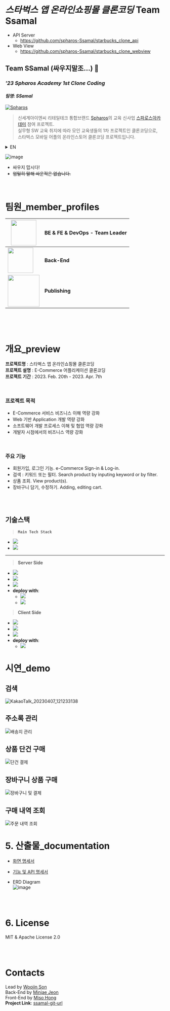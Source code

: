 
# _스타벅스 앱 온라인쇼핑몰 클론코딩_ Team Ssamal

- API Server
  - https://github.com/spharos-Ssamal/starbucks_clone_api
- Web View
  - https://github.com/spharos-Ssamal/starbucks_clone_webview

## Team SSamal (싸우지말조...) 👋

### _'23 Spharos Academy 1st Clone Coding_

#### _팀명: SSamal_

[![Spharos](https://edu.spharosacademy.com/lpe/tag/imgLoadView.do?attFileId=F2022063010240080891&attSeq=1)](https://www.spharosacademy.com/)

> 신세계아이엔씨 리테일테크 통합브랜드 [Spharos]의 교육 신사업 [스파로스아카데미] 참여 프로젝트.  
> 실무형 SW 교육 취지에 따라 모인 교육생들의 1차 프로젝트인 클론코딩으로,  
> 스타벅스 모바일 어플의 온라인스토어 클론코딩 프로젝트입니다.  

<details>
   <summary> EN </summary>
   Seoul based retail tech to IT solution privider, Shinsegae I&C nurishes potential IT developers with project-oriented tasks under name of 'Shinsegae I&C Spharos'. As the first task, we replicate an e-Commerce mall. Our team named 'SSamal', which stands for 'No fighting/Arguments' in Korean. Shall we begin?
</details>

![image](https://user-images.githubusercontent.com/36991763/222152375-983f5f2c-d8ab-4bbb-9291-5af477711979.png)

- 싸우지 맙시다!
- ~~엄밀히 말해 싸운적은 없습니다.~~
  <br />
  <br />
  <br />

# 팀원\_member_profiles

| <img src="https://github.com/swj9707.png/" width="80">         | BE & FE & DevOps - Team Leader |
| -------------------------------------------------------------- | ------------------------------ |
| <img src="https://github.com/wjsalswo48.png/" width="80">      | **Back-End**                   |
| <img src="https://github.com/MeSawSomething.png/" width="100"> | **Publishing**                 |

<br />
<br />
<br />

# 개요\_preview

**프로젝트명** : 스타벅스 앱 온라인쇼핑몰 클론코딩  
**프로젝트 설명** : E-Commerce 어플리케이션 클론코딩  
**프로젝트 기간** : 2023. Feb. 20th - 2023. Apr. 7th

<br />

### **프로젝트 목적**

- E-Commerce 서비스 비즈니스 이해 역량 강화
- Web 기반 Application 개발 역량 강화
- 소프트웨어 개발 프로세스 이해 및 협업 역량 강화
- 개발자 시점에서의 비즈니스 역량 강화

<br />

### **주요 기능**

- 회원가입, 로그인 기능. e-Commerce Sign-in & Log-in.
- 검색 : 키워드 또는 필터. Search product by inputing keyword or by filter.
- 상품 조회. View product(s).
- 장바구니 담기, 수정하기. Adding, editing cart.

<br />
<br />

## 기술스택

> **`Main Tech Stack`**

- [<img src="https://img.shields.io/badge/Spring-6DB33F?style=flat-square&logo=Spring&logoColor=white"/>](https://spring.io)
- [<img src="https://img.shields.io/badge/NEXT.js-000000?style=flat-square&logo=NEXT.js&logoColor=white"/>](https://nextjs.org)

---

> **Server Side**

- [<img src="https://img.shields.io/badge/Spring-6DB33F?style=flat-square&logo=Spring&logoColor=white"/>](https://spring.io)
- [<img src="https://img.shields.io/badge/MySql-4479A1?style=flat-square&logo=MySql&logoColor=white"/>](https://www.mysql.com)
- [<img src="https://img.shields.io/badge/OpenJDK-FFFFFF?style=flat-square&logo=jdk&logoColor=white"/>](https://openjdk.org)
- **deploy with**:
  - [<img src="https://img.shields.io/badge/Docker-2496ED?style=flat-square&logo=docker&logoColor=white"/>](https://www.docker.com)
  - [<img src="https://img.shields.io/badge/amazon_EC2-f58536?style=flat-square&logo=amazon&logoColor=white"/>](https://aws.amazon.com/ko/ec2/)

> **Client Side**

- [<img src="https://img.shields.io/badge/NEXT.js-000000?style=flat-square&logo=NEXT.js&logoColor=white"/>](https://nextjs.org)
- [<img src="https://img.shields.io/badge/TypeScript-3178C6?style=flat-square&logo=TypeScript&logoColor=white"/>](https://www.typescriptlang.org)
- [<img src="https://img.shields.io/badge/node.js-56a845?style=flat-square&logo=node.js&logoColor=white"/>](https://nodejs.org/)
- **deploy with**:
  - [<img src="https://img.shields.io/badge/Vercel-000000?style=flat-square&logo=Vercel&logoColor=white"/>](https://vercel.com/)


# 시연\_demo 
## 검색  
![KakaoTalk_20230407_121233138](https://user-images.githubusercontent.com/36991763/230533659-c811fdad-f1ad-4c48-b93e-0a53ef7a4a33.gif)

## 주소록 관리  
![배송지 관리](https://user-images.githubusercontent.com/36991763/230533291-ca4a55be-a5fb-493b-8118-be3077fed447.gif)

## 상품 단건 구매  
![단건 결제](https://user-images.githubusercontent.com/36991763/230533315-72b5651c-c0d2-4e4a-9a13-cfc676606c86.gif)

## 장바구니 상품 구매  
![장바구니 및 결제](https://user-images.githubusercontent.com/36991763/230533327-8a5d8d28-a412-4dca-a931-8b2cb2eeba4f.gif)

## 구매 내역 조회  
![주문 내역 조회](https://user-images.githubusercontent.com/36991763/230533399-9b1d3278-b984-49f1-9926-6f061853bff5.gif)


# 5. 산출물\_documentation

- [화면 명세서](https://github.com/spharos-Ssamal/starbucks_clone_webview/wiki/%ED%99%94%EB%A9%B4%EB%AA%85%EC%84%B8%EC%84%9C)
- [기능 및 API 명세서](https://github.com/spharos-Ssamal/starbucks_clone_webview/wiki/%EA%B8%B0%EB%8A%A5-%EB%B0%8F-API-%EB%AA%85%EC%84%B8%EC%84%9C)  

- ERD Diagram  
    ![image](https://user-images.githubusercontent.com/36991763/230519803-1a3bbb2c-acb1-4a78-bfb1-cfcd190d664b.png)


<br />
<br />

# 6. License

MIT &
Apache License 2.0

<br />
<br />

[spharos]: http://www.spharos.com/
[스파로스아카데미]: https://www.spharosacademy.com/
[git clone]: https://docs.github.com/ko/repositories/creating-and-managing-repositories/cloning-a-repository
[next.js 실행하기]: https://nextjs.org/learn/basics/create-nextjs-app/setup
[download redis]: https://redis.io/docs/getting-started/
[download mysql]: https://www.mysql.com/downloads/
[replicate mysql]: https://dev.mysql.com/doc/refman/8.0/en/replication.html
[next.js]: https://nextjs.org
[typescript]: https://www.typescriptlang.org/
[node.js]: http://nodejs.org
[javascript]: https://www.javascript.com/
[styled-components]: https://styled-components.com/
[react-modal-sheet]: https://www.npmjs.com/package/react-modal-sheet
[lottie-react]: https://lottiereact.com/
[swiper]: https://swiperjs.com/
[erd]: https://www.erdcloud.com/d/QWZiWH9J3xqMbxcKS
[spharos]: https://edu.spharosacademy.com/lpe/tag/imgLoadView.do?attFileId=F2022063010240080891&attSeq=1
[sweetalert2]: https://sweetalert2.github.io/
[vercel]: https://vercel.com/

# Contacts

Lead by [Woojin Son]  
Back-End by [Minjae Jeon]  
Front-End by [Miso Hong]  
**Project Link**: [ssamal-git-url]

[//]: # "These are reference links used in the body of this note and get stripped out when the markdown processor does its job. There is no need to format nicely because it shouldn't be seen. Thanks SO - http://stackoverflow.com/questions/4823468/store-comments-in-markdown-syntax"
[//]: # '
   "axios": "^1.3.4", __MIT License__
    "env-cmd": "^10.1.0", __MIT License__
    "eslint": "8.35.0", __MIT License__
    "eslint-config-next": "13.2.1",
    "framer-motion": "^10.10.0", __MIT License__
    "lottie-react": "^2.4.0", __MIT License__
    "moment": "^2.29.4", __MIT License__
    "next": "13.2.1", __MIT License__
    "qs": "^6.11.1", __MIT License__
    "react": "18.2.0",
    "react-aria": "^3.23.1",
    "react-daum-postcode": "^3.1.1",
    "react-dom": "18.2.0",
    "react-image-size": "^2.0.2",
    "react-modal-sheet": "^1.10.2",
    "react-noti": "^1.0.0",
    "react-stately": "^3.21.0",
    "react-toastify": "^9.1.2",
    "recoil": "^0.7.7", __MIT License__
    "recoil-persist": "^4.2.0", __MIT License__
    "styled-components": "5",  __MIT License__
    "sweetalert2": "^11.7.3",  __MIT License__
    "swiper": "^9.1.1",  __MIT License__    
    "typescript": "4.9.5"__Apache License 2.0__'
[ssamal-git-url]: https://github.com/spharos-Ssamal
[woojin son]: https://github.com/swj9707
[minjae jeon]: https://github.com/wjsalswo48
[miso hong]: https://gitub.com/MeSawSomething
